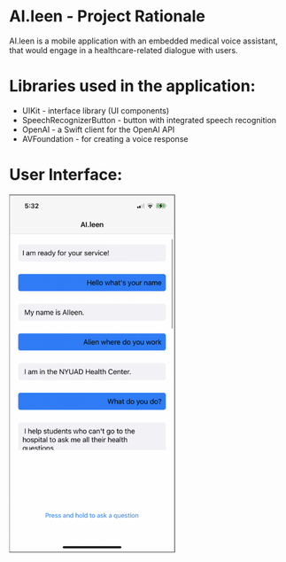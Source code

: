# AI.leen - Project Rationale
AI.leen is a mobile application with an embedded medical voice assistant,
that would engage in a healthcare-related dialogue with users.
# Libraries used in the application:
- UIKit - interface library (UI components)
- SpeechRecognizerButton - button with integrated speech recognition
- OpenAI - a Swift client for the OpenAI API
- AVFoundation - for creating a voice response
# User Interface:

<img width="300" alt="image" src="https://github.com/ZeinMukhanov/demo/blob/main/AI_leen.png">

